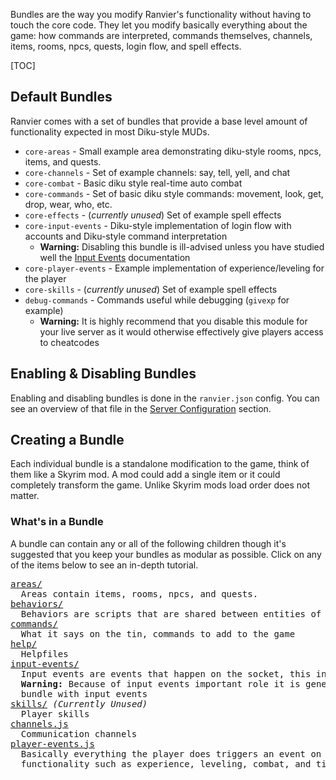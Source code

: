 Bundles are the way you modify Ranvier's functionality without having to touch
the core code. They let you modify basically everything about the game: how
commands are interpreted, commands themselves, channels, items, rooms, npcs,
quests, login flow, and spell effects.

[TOC]

## Default Bundles

Ranvier comes with a set of bundles that provide a base level amount of
functionality expected in most Diku-style MUDs.

* `core-areas` - Small example area demonstrating diku-style rooms, npcs,
  items, and quests.
* `core-channels` - Set of example channels: say, tell, yell, and chat
* `core-combat` - Basic diku style real-time auto combat
* `core-commands` - Set of basic diku style commands: movement, look, get, drop, wear, who, etc.
* `core-effects` - (_currently unused_) Set of example spell effects
* `core-input-events` - Diku-style implementation of login flow with accounts
  and Diku-style command interpretation
    * **Warning:** Disabling this bundle is ill-advised unless you have studied
      well the [Input Events](/extending/input-events.md) documentation
* `core-player-events` - Example implementation of experience/leveling for the
  player
* `core-skills` - (_currently unused_) Set of example spell effects
* `debug-commands` - Commands useful while debugging (`givexp` for example)
    * **Warning:** It is highly recommend that you disable this module for your
      live server as it would otherwise effectively give players access to cheatcodes

## Enabling &amp; Disabling Bundles

Enabling and disabling bundles is done in the `ranvier.json` config. You can see an overview of that file in the [Server Configuration](/get_started/#server-configuration) section.

## Creating a Bundle


Each individual bundle is a standalone modification to the game, think of them
like a Skyrim mod. A mod could add a single item or it could completely
transform the game. Unlike Skyrim mods load order does not matter.

### What's in a Bundle

A bundle can contain any or all of the following children though it's suggested that you keep your bundles as modular as possible. Click on any of the items below to see an in-depth tutorial.

<pre>
<a href="/extending/areas/">areas/</a>
  Areas contain items, rooms, npcs, and quests.
<a href="/extending/behaviors.md">behaviors/</a>
  Behaviors are scripts that are shared between entities of the same type (rooms, items, npcs)
<a href="/extending/commands.md">commands/</a>
  What it says on the tin, commands to add to the game
<a href="/extending/help.md">help/</a>
  Helpfiles
<a href="/extending/input-events.md">input-events/</a>
  Input events are events that happen on the socket, this involves login and command interpreting.
  <strong>Warning:</strong> Because of input events important role it is generally not advised to load more than one
  bundle with input events
<a href="/extending/skills.md">skills/</a> <em>(Currently Unused)</em>
  Player skills
<a href="/extending/channels.md">channels.js</a>
  Communication channels
<a href="/extending/player-events.md">player-events.js</a>
  Basically everything the player does triggers an event on them that can be attached to and perform
  functionality such as experience, leveling, combat, and time based calculations
</pre>

